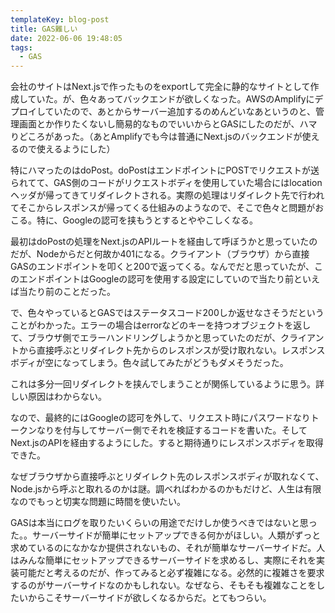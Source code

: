 ```yaml
---
templateKey: blog-post
title: GAS難しい
date: 2022-06-06 19:48:05
tags:
  - GAS
---
```


会社のサイトはNext.jsで作ったものをexportして完全に静的なサイトとして作成していた。が、色々あってバックエンドが欲しくなった。AWSのAmplifyにデプロイしていたので、あとからサーバー追加するのめんどいなあというのと、管理画面とか作りたくないし簡易的なものでいいからとGASにしたのだが、ハマりどころがあった。（あとAmplifyでも今は普通にNext.jsのバックエンドが使えるので使えるようにした）

特にハマったのはdoPost。doPostはエンドポイントにPOSTでリクエストが送られてて、GAS側のコードがリクエストボディを使用していた場合にはlocationヘッダが帰ってきてリダイレクトされる。実際の処理はリダイレクト先で行われてそこからレスポンスが帰ってくる仕組みのようなので、そこで色々と問題がおこる。特に、Googleの認可を挟もうとするとややこしくなる。

最初はdoPostの処理をNext.jsのAPIルートを経由して呼ぼうかと思っていたのだが、Nodeからだと何故か401になる。クライアント（ブラウザ）から直接GASのエンドポイントを叩くと200で返ってくる。なんでだと思っていたが、このエンドポイントはGoogleの認可を使用する設定にしていので当たり前といえば当たり前のことだった。

で、色々やっているとGASではステータスコード200しか返せなさそうだということがわかった。エラーの場合はerrorなどのキーを持つオブジェクトを返して、ブラウザ側でエラーハンドリングしようかと思っていたのだが、クライアントから直接呼ぶとリダイレクト先からのレスポンスが受け取れない。レスポンスボディが空になってしまう。色々試してみたがどうもダメそうだった。

これは多分一回リダイレクトを挟んでしまうことが関係しているように思う。詳しい原因はわからない。

なので、最終的にはGoogleの認可を外して、リクエスト時にパスワードなりトークンなりを付与してサーバー側でそれを検証するコードを書いた。そしてNext.jsのAPIを経由するようにした。すると期待通りにレスポンスボディを取得できた。

なぜブラウザから直接呼ぶとリダイレクト先のレスポンスボディが取れなくて、Node.jsから呼ぶと取れるのかは謎。調べればわかるのかもだけど、人生は有限なのでもっと切実な問題に時間を使いたい。

GASは本当にログを取りたいくらいの用途でだけしか使うべきではないと思った。。サーバーサイドが簡単にセットアップできる何かがほしい。人類がずっと求めているのになかなか提供されないもの、それが簡単なサーバーサイドだ。人はみんな簡単にセットアップできるサーバーサイドを求めるし、実際にそれを実装可能だと考えるのだが、作ってみると必ず複雑になる。必然的に複雑さを要求するのがサーバーサイドなのかもしれない。なぜなら、そもそも複雑なことをしたいからこそサーバーサイドが欲しくなるからだ。とてもつらい。
